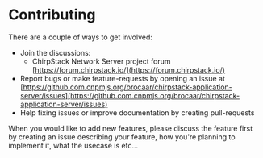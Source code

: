 # Contributing

There are a couple of ways to get involved:

* Join the discussions:
    * ChirpStack Network Server project forum [https://forum.chirpstack.io/](https://forum.chirpstack.io/)
* Report bugs or make feature-requests by opening an issue at [https://github.com.cnpmjs.org/brocaar/chirpstack-application-server/issues](https://github.com.cnpmjs.org/brocaar/chirpstack-application-server/issues)
* Help fixing issues or improve documentation by creating pull-requests


When you would like to add new features, please discuss the feature first
by creating an issue describing your feature, how you're planning to implement
it, what the usecase is etc...
